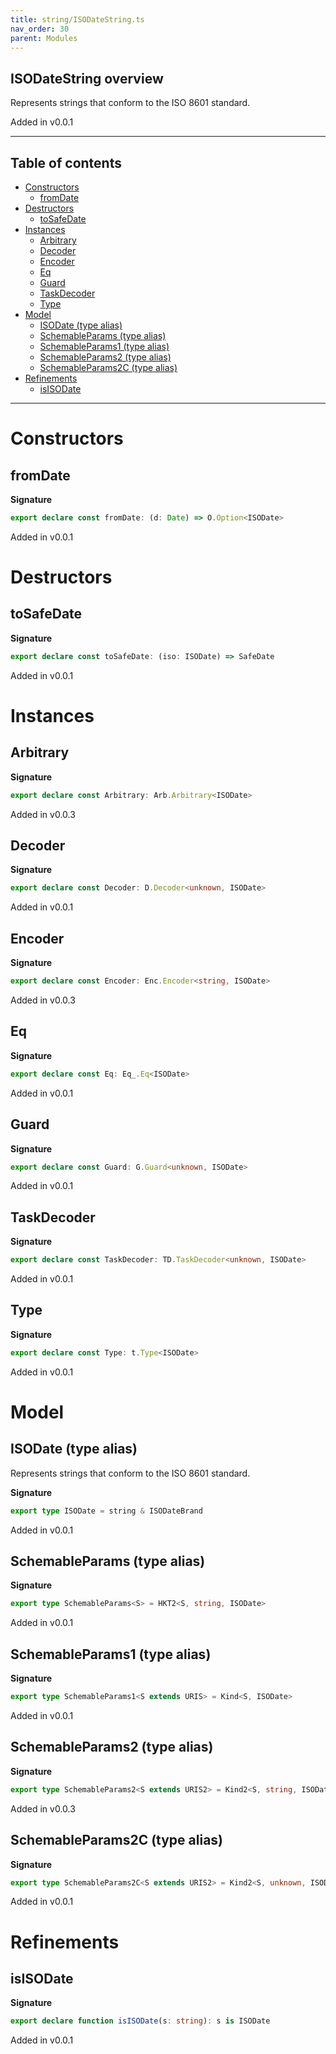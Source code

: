 ```yaml
---
title: string/ISODateString.ts
nav_order: 30
parent: Modules
---
```


## ISODateString overview

Represents strings that conform to the ISO 8601 standard.

Added in v0.0.1

---

<h2 class="text-delta">Table of contents</h2>

- [Constructors](#constructors)
  - [fromDate](#fromdate)
- [Destructors](#destructors)
  - [toSafeDate](#tosafedate)
- [Instances](#instances)
  - [Arbitrary](#arbitrary)
  - [Decoder](#decoder)
  - [Encoder](#encoder)
  - [Eq](#eq)
  - [Guard](#guard)
  - [TaskDecoder](#taskdecoder)
  - [Type](#type)
- [Model](#model)
  - [ISODate (type alias)](#isodate-type-alias)
  - [SchemableParams (type alias)](#schemableparams-type-alias)
  - [SchemableParams1 (type alias)](#schemableparams1-type-alias)
  - [SchemableParams2 (type alias)](#schemableparams2-type-alias)
  - [SchemableParams2C (type alias)](#schemableparams2c-type-alias)
- [Refinements](#refinements)
  - [isISODate](#isisodate)

---

# Constructors

## fromDate

**Signature**

```ts
export declare const fromDate: (d: Date) => O.Option<ISODate>
```

Added in v0.0.1

# Destructors

## toSafeDate

**Signature**

```ts
export declare const toSafeDate: (iso: ISODate) => SafeDate
```

Added in v0.0.1

# Instances

## Arbitrary

**Signature**

```ts
export declare const Arbitrary: Arb.Arbitrary<ISODate>
```

Added in v0.0.3

## Decoder

**Signature**

```ts
export declare const Decoder: D.Decoder<unknown, ISODate>
```

Added in v0.0.1

## Encoder

**Signature**

```ts
export declare const Encoder: Enc.Encoder<string, ISODate>
```

Added in v0.0.3

## Eq

**Signature**

```ts
export declare const Eq: Eq_.Eq<ISODate>
```

Added in v0.0.1

## Guard

**Signature**

```ts
export declare const Guard: G.Guard<unknown, ISODate>
```

Added in v0.0.1

## TaskDecoder

**Signature**

```ts
export declare const TaskDecoder: TD.TaskDecoder<unknown, ISODate>
```

Added in v0.0.1

## Type

**Signature**

```ts
export declare const Type: t.Type<ISODate>
```

Added in v0.0.1

# Model

## ISODate (type alias)

Represents strings that conform to the ISO 8601 standard.

**Signature**

```ts
export type ISODate = string & ISODateBrand
```

Added in v0.0.1

## SchemableParams (type alias)

**Signature**

```ts
export type SchemableParams<S> = HKT2<S, string, ISODate>
```

Added in v0.0.1

## SchemableParams1 (type alias)

**Signature**

```ts
export type SchemableParams1<S extends URIS> = Kind<S, ISODate>
```

Added in v0.0.1

## SchemableParams2 (type alias)

**Signature**

```ts
export type SchemableParams2<S extends URIS2> = Kind2<S, string, ISODate>
```

Added in v0.0.3

## SchemableParams2C (type alias)

**Signature**

```ts
export type SchemableParams2C<S extends URIS2> = Kind2<S, unknown, ISODate>
```

Added in v0.0.1

# Refinements

## isISODate

**Signature**

```ts
export declare function isISODate(s: string): s is ISODate
```

Added in v0.0.1
